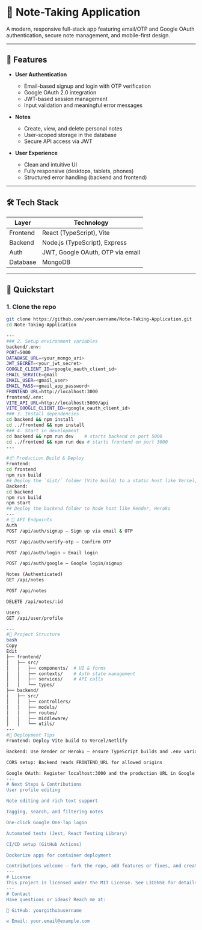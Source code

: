 # 📝 Note-Taking Application

A modern, responsive full-stack app featuring email/OTP and Google OAuth authentication, secure note management, and mobile-first design.

---

## 📌 Features

- **User Authentication**
  - Email-based signup and login with OTP verification
  - Google OAuth 2.0 integration
  - JWT-based session management
  - Input validation and meaningful error messages

- **Notes**
  - Create, view, and delete personal notes
  - User-scoped storage in the database
  - Secure API access via JWT

- **User Experience**
  - Clean and intuitive UI
  - Fully responsive (desktops, tablets, phones)
  - Structured error handling (backend and frontend)

---

## 🛠️ Tech Stack

| Layer       | Technology              |
|-------------|--------------------------|
| Frontend    | React (TypeScript), Vite|
| Backend     | Node.js (TypeScript), Express |
| Auth        | JWT, Google OAuth, OTP via email |
| Database    | MongoDB                  |

---

## 🚀 Quickstart

### 1. Clone the repo

```bash
git clone https://github.com/yourusername/Note-Taking-Application.git
cd Note-Taking-Application

---
### 2. Setup environment variables
backend/.env:
PORT=5000
DATABASE_URL=<your_mongo_uri>
JWT_SECRET=<your_jwt_secret>
GOOGLE_CLIENT_ID=<google_oauth_client_id>
EMAIL_SERVICE=gmail
EMAIL_USER=<gmail_user>
EMAIL_PASS=<gmail_app_password>
FRONTEND_URL=http://localhost:3000
frontend/.env:
VITE_API_URL=http://localhost:5000/api
VITE_GOOGLE_CLIENT_ID=<google_oauth_client_id>
### 3. Install dependencies
cd backend && npm install
cd ../frontend && npm install
### 4. Start in development
cd backend && npm run dev    # starts backend on port 5000
cd ../frontend && npm run dev # starts frontend on port 3000
---

#📦 Production Build & Deploy
Frontend:
cd frontend
npm run build
## Deploy the `dist/` folder (Vite build) to a static host like Vercel, Netlify
Backend:
cd backend
npm run build
npm start
## Deploy the backend folder to Node host like Render, Heroku
---
# 🧩 API Endpoints
Auth
POST /api/auth/signup — Sign up via email & OTP

POST /api/auth/verify-otp — Confirm OTP

POST /api/auth/login — Email login

POST /api/auth/google — Google login/signup

Notes (Authenticated)
GET /api/notes

POST /api/notes

DELETE /api/notes/:id

Users
GET /api/user/profile

---
#📁 Project Structure
bash
Copy
Edit
├── frontend/
│   ├── src/
│   │   ├── components/  # UI & forms
│   │   ├── contexts/    # Auth state management
│   │   ├── services/    # API calls
│   │   └── types/
├── backend/
│   ├── src/
│   │   ├── controllers/
│   │   ├── models/
│   │   ├── routes/
│   │   ├── middleware/
│   │   └── utils/
---
#🧠 Deployment Tips
Frontend: Deploy Vite build to Vercel/Netlify

Backend: Use Render or Heroku – ensure TypeScript builds and .env variables are configured

CORS setup: Backend reads FRONTEND_URL for allowed origins

Google OAuth: Register localhost:3000 and the production URL in Google's OAuth settings
---
# Next Steps & Contributions
User profile editing

Note editing and rich text support

Tagging, search, and filtering notes

One-click Google One-Tap login

Automated tests (Jest, React Testing Library)

CI/CD setup (GitHub Actions)

Dockerize apps for container deployment

Contributions welcome — fork the repo, add features or fixes, and create PRs!
---
# License
This project is licensed under the MIT License. See LICENSE for details.
---
# Contact
Have questions or ideas? Reach me at:

🚀 GitHub: yourgithubusername

✉️ Email: your.email@example.com
